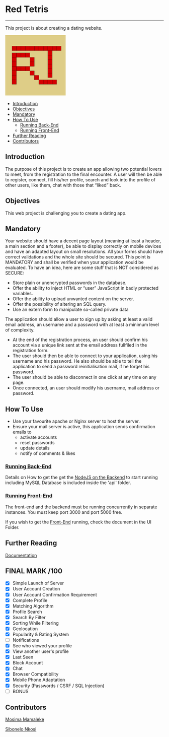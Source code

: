 # Red Tetris <!-- omit in toc -->
----------
 This project is about creating a dating website.
 
  ![Tetris Gameplay Page](docs/../frontend/build/../public/img192.png)

- [Introduction](#introduction)
- [Objectives](#objectives)
- [Mandatory](#mandatory)
- [How To Use](#how-to-use)
  - [Running Back-End](#running-back-end)
  - [Running Front-End](#running-front-end)
- [Further Reading](#further-reading)
- [Contributors](#contributors)
  
 ## Introduction
 The purpose of this project is to create an app allowing two potential lovers to meet, from the registration to the final encounter.
 A user will then be able to register, connect, fill his/her profile, search and look into the profile of other users, like them, chat with those that “liked” back.

 ## Objectives
 This web project is challenging you to create a dating app.

 ## Mandatory
Your website should have a decent page layout (meaning at least a header, a main section and a footer), be able to display correctly on mobile devices and have an adapted layout on small resolutions.
All your forms should have correct validations and the whole site should be secured.
This point is MANDATORY and shall be verified when your application would be evaluated. To have an idea, here are some stuff that is NOT considered as SECURE:
* Store plain or unencrypted passwords in the database.
* Offer the ability to inject HTML or “user” JavaScript in badly protected variables.
* Offer the ability to upload unwanted content on the server.
* Offer the possibility of altering an SQL query.
* Use an extern form to manipulate so-called private data

The application should allow a user to sign up by asking at least a valid email
address, an username and a password with at least a minimum level of complexity.
* At the end of the registration process, an user should confirm his account via a
unique link sent at the email address fullfiled in the registration form.
* The user should then be able to connect to your application, using his username
and his password. He also should be able to tell the application to send a password
reinitialisation mail, if he forget his password.
* The user should be able to disconnect in one click at any time on any page.
* Once connected, an user should modify his username, mail address or password.

## How To Use

* Use your favourite apache or Nginx server to host the server.
* Ensure your mail server is active, this application sends confirmation emails to 
    - activate accounts
    - reset passwords
    - update details
    - notify of comments & likes
### [Running Back-End](api/README.md)

Details on How to get the get the [NodeJS on the Backend](api/README.md) to start running 
including MySQL Database is included inside the 'api' folder.

### [Running Front-End](UI/README.md)

The front-end and the backend must be running concurrently in separate instances. You must keep port 3000
and port 5000 free.

If you wish to get the [Front-End](frontend/README.md) running, check the document in the UI Folder.

## Further Reading

[Documentation](docs/documentation.pdf)
<!-- omit in toc -->
## FINAL MARK /100

- [x] Simple Launch of Server
- [x] User Account Creation
- [x] User Account Confirmation Requirement
- [x] Complete Profile
- [x] Matching Algorithm
- [x] Profile Search
- [x] Search By Filter
- [x] Sorting While Filtering
- [x] Geolocation
- [x] Popularity & Rating System
- [ ] Notifications
- [x] See who viewed your profile
- [x] View another user's profile
- [x] Last Seen
- [x] Block Account
- [x] Chat
- [x] Browser Compatibility
- [x] Mobile Phone Adaptation
- [x] Security (Passwords / CSRF / SQL Injection)
- [ ] BONUS

## Contributors

<!-- ![Mosima Mamaleke](api/uploads/default.png){:height="50%" width="50%"} ![Sibonelo Nkosi](api/uploads/default.png){:height="50%" width="50%"} -->

[Mosima Mamaleke](www.gihub.com/mmamalek)

[Sibonelo Nkosi](www.github.com/sinkosi)